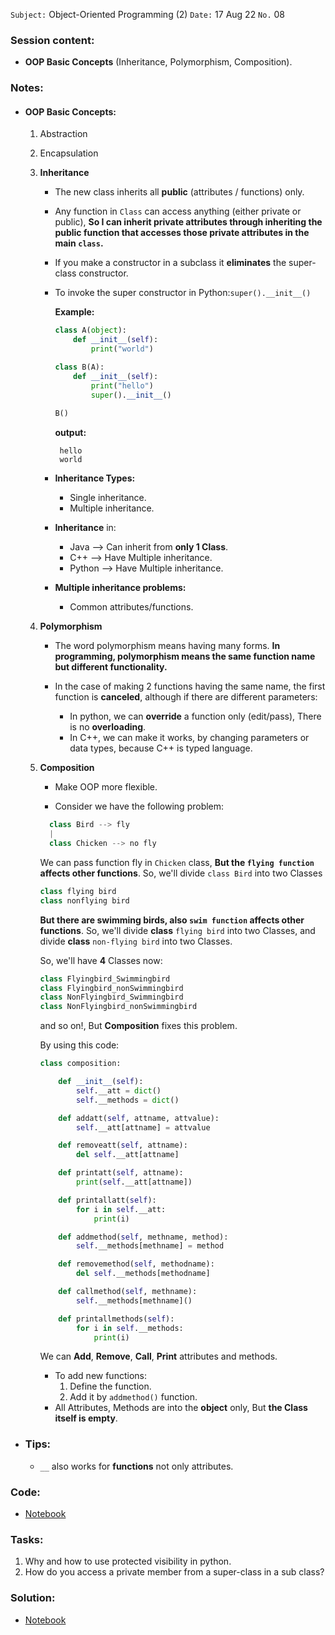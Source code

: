  `Subject:` Object-Oriented Programming (2)
  `Date:` 17 Aug 22 `No.` 08

### Session content:

- **OOP Basic Concepts** (Inheritance, Polymorphism, Composition).


### Notes:

- #### **OOP Basic Concepts:**

    1. Abstraction

    2. Encapsulation

    3. **Inheritance**

       - The new class inherits all **public** (attributes / functions) only.

       - Any function in `Class` can access anything (either private or public), **So I can inherit private attributes through inheriting the public function that accesses those private attributes in the main `class`.**

       - If you make a constructor in a subclass it **eliminates** the super-class constructor.

       - To invoke the super constructor in Python:`super().__init__()`

         **Example:**

         ```python
         class A(object):
             def __init__(self):
                 print("world")
         
         class B(A):
             def __init__(self):
                 print("hello")
                 super().__init__()
             
         B()  
         ```
         **output:**
         
         ```
          hello
          world
         ```
         
       - **Inheritance Types:**

         - Single inheritance.
         - Multiple inheritance.

       - **Inheritance** in:

         - Java --> Can inherit from **only 1 Class**.
         - C++ --> Have Multiple inheritance.
         - Python --> Have Multiple inheritance.
       - **Multiple inheritance problems:**

         - Common attributes/functions.

         

    4. **Polymorphism**

       - The word polymorphism means having many forms. **In programming, polymorphism means the same function name but different functionality.**
       - In the case of making 2 functions having the same name, the first function is **canceled**, although if there are different parameters:

         - In python, we can **override** a function only (edit/pass), There is no **overloading**.
         -  In C++, we can make it works, by changing parameters or data types, because C++ is typed language.

       

    5. **Composition**

       - Make OOP more flexible.
       
       - Consider we have the following problem:
       
       ```python
         class Bird --> fly
         |
         class Chicken --> no fly
       ```
       
         We can pass function fly in `Chicken` class, **But the `flying function` affects other functions**.
         So, we'll divide `class Bird`  into two Classes
       
         ```python
         class flying bird
         class nonflying bird
         ```
       
         **But there are swimming birds, also `swim function` affects other functions**. So, we'll divide **class** `flying bird` into two Classes,  and divide **class** `non-flying bird` into two Classes.
       
         So, we'll have **4** Classes now:
       
         ```python
         class Flyingbird_Swimmingbird
         class Flyingbird_nonSwimmingbird
         class NonFlyingbird_Swimmingbird
         class NonFlyingbird_nonSwimmingbird
         ```
       
       and so on!, But **Composition** fixes this problem.
       
       By using this code:
       
       ```python
       class composition:
       
           def __init__(self):
               self.__att = dict()
               self.__methods = dict()
       
           def addatt(self, attname, attvalue):
               self.__att[attname] = attvalue
       
           def removeatt(self, attname):
               del self.__att[attname]
       
           def printatt(self, attname):
               print(self.__att[attname])
       
           def printallatt(self):
               for i in self.__att:
                   print(i)
       
           def addmethod(self, methname, method):
               self.__methods[methname] = method
       
           def removemethod(self, methodname):
               del self.__methods[methodname]
       
           def callmethod(self, methname):
               self.__methods[methname]()
       
           def printallmethods(self):
               for i in self.__methods:
                   print(i)
       ```
       
       We can **Add**, **Remove**, **Call**, **Print** attributes and methods.
       
       - To add new functions:
         1. Define the function.
         2. Add it by `addmethod()` function.
       - All Attributes, Methods are into the **object** only, But **the Class itself is empty**.
       
        

- ### **Tips:**
    - `__` also works for **functions** not only attributes.
    
      


### Code:

- [Notebook](https://github.com/AhmedUZaki/INSTANT-AI/blob/main/Session%2008/Session%208%20Notebook.ipynb)

### Tasks:

1. Why and how to use protected visibility in python. 
2. How do you access a private member from a super-class in a sub class?

### Solution:

- [Notebook](https://github.com/AhmedUZaki/INSTANT-AI/blob/main/Session%2008/Session%208%20Tasks.ipynb)







